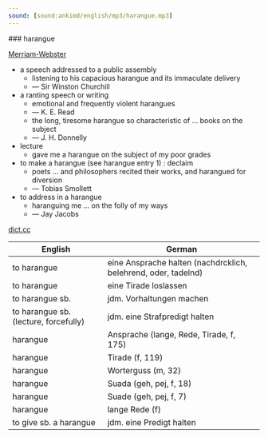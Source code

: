 ```yaml
---
sound: [sound:ankimd/english/mp3/harangue.mp3]
---
```


\### harangue

[Merriam-Webster](https://www.merriam-webster.com/dictionary/harangue)

- a speech addressed to a public assembly
    - listening to his capacious harangue and its immaculate delivery
    - — Sir Winston Churchill
- a ranting speech or writing
    - emotional and frequently violent harangues
    - — K. E. Read
    - the long, tiresome harangue so characteristic of … books on the subject
    - — J. H. Donnelly
- lecture
    - gave me a harangue on the subject of my poor grades
- to make a harangue (see harangue entry 1) : declaim
    - poets … and philosophers recited their works, and harangued for diversion
    - — Tobias Smollett
- to address in a harangue
    - haranguing me … on the folly of my ways
    - — Jay Jacobs

[dict.cc](https://www.dict.cc/harangue)

| English        | German       |
| -------------- | ------------ |
| to harangue | eine Ansprache halten (nachdrcklich, belehrend, oder, tadelnd) |
| to harangue | eine Tirade loslassen |
| to harangue sb. | jdm. Vorhaltungen machen |
| to harangue sb. (lecture, forcefully) | jdm. eine Strafpredigt halten |
| harangue | Ansprache (lange, Rede, Tirade, f, 175) |
| harangue | Tirade (f, 119) |
| harangue | Worterguss (m, 32) |
| harangue | Suada (geh, pej, f, 18) |
| harangue | Suade (geh, pej, f, 7) |
| harangue | lange Rede (f) |
| to give sb. a harangue | jdm. eine Predigt halten |
